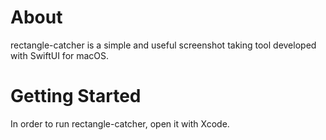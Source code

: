 # About
rectangle-catcher is a simple and useful screenshot taking tool developed with SwiftUI for macOS.

# Getting Started
In order to run rectangle-catcher, open it with Xcode. 
